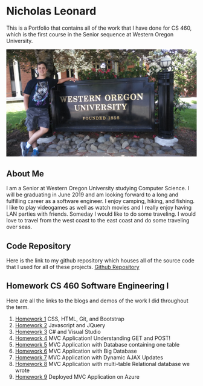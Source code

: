 # Nicholas Leonard

This is a Portfolio that contains all of the work that I have done for CS 460, which is the first course in the Senior sequence at Western Oregon University.



![picture](Portfolio_Photos/me_western.jpg)



## About Me

I am a Senior at Western Oregon University studying Computer Science. I will be graduating in June 2019 and am looking forward to a long and fulfilling career as a software engineer. I enjoy camping, hiking, and fishing. I like to play videogames as well as watch movies and I really enjoy having LAN parties with friends. Someday I would like to do some traveling. I would love to travel from the west coast to the east coast and do some traveling over seas.


## Code Repository
Here is the link to my github repository which houses all of the source code that I used for all of these projects.
[Github Repository](https://github.com/NicholasLeonard/NicholasLeonard.github.io)


## Homework CS 460 Software Engineering I

Here are all the links to the blogs and demos of the work I did throughout the term.

1. [Homework 1](CS_460/HW1/h1index.md) CSS, HTML, Git, and Bootstrap
2. [Homework 2](CS_460/HW2/h2index.md) Javascript and JQuery
3. [Homework 3](CS_460/HW3/h3index.md) C# and Visual Studio
4. [Homework 4](CS_460/HW4/h4index.md) MVC Application! Understanding GET and POST!
5. [Homework 5](CS_460/HW5/h5index.md) MVC Application with Database containing one table
6. [Homework 6](CS_460/HW6/h6index.md) MVC Application with Big Database
7. [Homework 7](CS_460/HW7/h7index.md) MVC Application with Dynamic AJAX Updates
8. [Homework 8](CS_460/HW8/h8index.md) MVC Application with multi-table Relational database we wrote
9. [Homework 9](CS_460/HW9/h9index.md) Deployed MVC Application on Azure